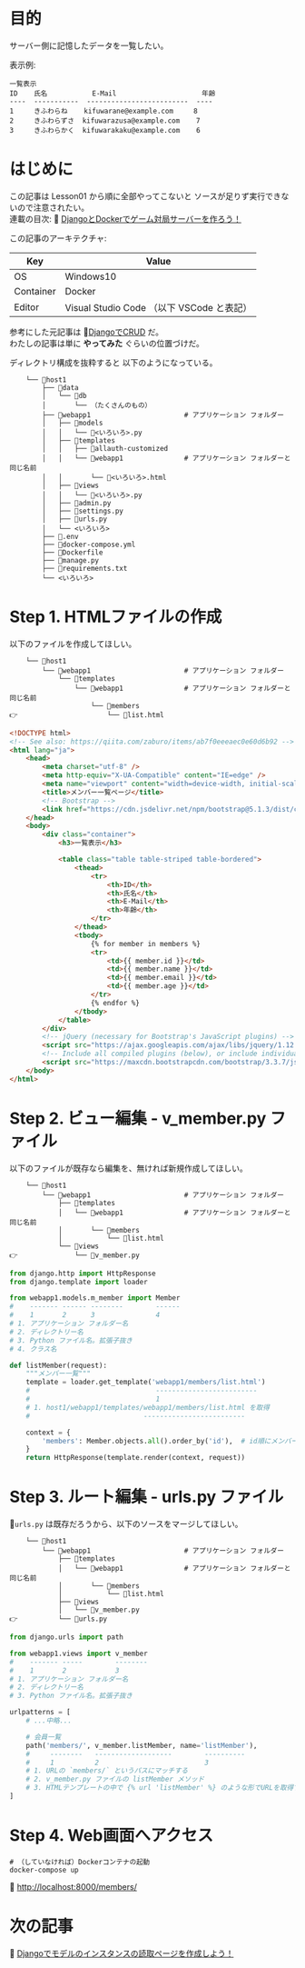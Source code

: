 # 目的

サーバー側に記憶したデータを一覧したい。  

表示例:  

```plaintext
一覧表示
ID    氏名	       E-Mail                     年齢
----  -----------  -------------------------  ----
1     きふわらね    kifuwarane@example.com	  8
2     きふわらずさ  kifuwarazusa@example.com	  7
3     きふわらかく  kifuwarakaku@example.com	  6
```

# はじめに

この記事は Lesson01 から順に全部やってこないと ソースが足りず実行できないので注意されたい。  
連載の目次: 📖 [DjangoとDockerでゲーム対局サーバーを作ろう！](https://qiita.com/muzudho1/items/eb0df0ea604e1fd9cdae)  

この記事のアーキテクチャ:  

| Key       | Value                                     |
| --------- | ----------------------------------------- |
| OS        | Windows10                                 |
| Container | Docker                                    |
| Editor    | Visual Studio Code （以下 VSCode と表記） |

参考にした元記事は 📖[DjangoでCRUD](https://qiita.com/zaburo/items/ab7f0eeeaec0e60d6b92) だ。  
わたしの記事は単に **やってみた** ぐらいの位置づけだ。  

ディレクトリ構成を抜粋すると 以下のようになっている。  

```plaintext
    └── 📂host1
        ├── 📂data
        │   └── 📂db
        │       └── （たくさんのもの）
        ├── 📂webapp1                       # アプリケーション フォルダー
        │   ├── 📂models
        │   │   └── 📄<いろいろ>.py
        │   ├── 📂templates
        │   │   ├── 📂allauth-customized
        │   │   └── 📂webapp1               # アプリケーション フォルダーと同じ名前
        │   │       └── 📄<いろいろ>.html
        │   ├── 📂views
        │   │   └── 📄<いろいろ>.py
        │   ├── 📄admin.py
        │   ├── 📄settings.py
        │   ├── 📄urls.py
        │   └── <いろいろ>
        ├── 📄.env
        ├── 🐳docker-compose.yml
        ├── 🐳Dockerfile
        ├── 📄manage.py
        ├── 📄requirements.txt
        └── <いろいろ>
```

# Step 1. HTMLファイルの作成

以下のファイルを作成してほしい。  

```plaintext
    └── 📂host1
        └── 📂webapp1                       # アプリケーション フォルダー
            └── 📂templates
                └── 📂webapp1               # アプリケーション フォルダーと同じ名前
                    └── 📂members
👉                      └── 📄list.html
```

```html
<!DOCTYPE html>
<!-- See also: https://qiita.com/zaburo/items/ab7f0eeeaec0e60d6b92 -->
<html lang="ja">
    <head>
        <meta charset="utf-8" />
        <meta http-equiv="X-UA-Compatible" content="IE=edge" />
        <meta name="viewport" content="width=device-width, initial-scale=1" />
        <title>メンバー一覧ページ</title>
        <!-- Bootstrap -->
        <link href="https://cdn.jsdelivr.net/npm/bootstrap@5.1.3/dist/css/bootstrap.min.css" rel="stylesheet" integrity="sha384-1BmE4kWBq78iYhFldvKuhfTAU6auU8tT94WrHftjDbrCEXSU1oBoqyl2QvZ6jIW3" crossorigin="anonymous" />
    </head>
    <body>
        <div class="container">
            <h3>一覧表示</h3>

            <table class="table table-striped table-bordered">
                <thead>
                    <tr>
                        <th>ID</th>
                        <th>氏名</th>
                        <th>E-Mail</th>
                        <th>年齢</th>
                    </tr>
                </thead>
                <tbody>
                    {% for member in members %}
                    <tr>
                        <td>{{ member.id }}</td>
                        <td>{{ member.name }}</td>
                        <td>{{ member.email }}</td>
                        <td>{{ member.age }}</td>
                    </tr>
                    {% endfor %}
                </tbody>
            </table>
        </div>
        <!-- jQuery (necessary for Bootstrap's JavaScript plugins) -->
        <script src="https://ajax.googleapis.com/ajax/libs/jquery/1.12.4/jquery.min.js"></script>
        <!-- Include all compiled plugins (below), or include individual files as needed -->
        <script src="https://maxcdn.bootstrapcdn.com/bootstrap/3.3.7/js/bootstrap.min.js"></script>
    </body>
</html>
```

# Step 2. ビュー編集 - v_member.py ファイル

以下のファイルが既存なら編集を、無ければ新規作成してほしい。  

```plaintext
    └── 📂host1
        └── 📂webapp1                       # アプリケーション フォルダー
            ├── 📂templates
            │   └── 📂webapp1               # アプリケーション フォルダーと同じ名前
            │       └── 📂members
            │           └── 📄list.html
            └── 📂views
👉              └── 📄v_member.py
```

```py
from django.http import HttpResponse
from django.template import loader

from webapp1.models.m_member import Member
#    ------- ------ --------        ------
#    1       2      3               4
# 1. アプリケーション フォルダー名
# 2. ディレクトリー名
# 3. Python ファイル名。拡張子抜き
# 4. クラス名

def listMember(request):
    """メンバー一覧"""
    template = loader.get_template('webapp1/members/list.html')
    #                               -------------------------
    #                               1
    # 1. host1/webapp1/templates/webapp1/members/list.html を取得
    #                            -------------------------

    context = {
        'members': Member.objects.all().order_by('id'),  # id順にメンバーを全部取得
    }
    return HttpResponse(template.render(context, request))
```

# Step 3. ルート編集 - urls.py ファイル

📄`urls.py` は既存だろうから、以下のソースをマージしてほしい。  

```plaintext
    └── 📂host1
        └── 📂webapp1                       # アプリケーション フォルダー
            ├── 📂templates
            │   └── 📂webapp1               # アプリケーション フォルダーと同じ名前
            │       └── 📂members
            │           └── 📄list.html
            ├── 📂views
            │   └── 📄v_member.py
👉          └── 📄urls.py
```

```py
from django.urls import path

from webapp1.views import v_member
#    ------- -----        --------
#    1       2            3
# 1. アプリケーション フォルダー名
# 2. ディレクトリー名
# 3. Python ファイル名。拡張子抜き

urlpatterns = [
    # ...中略...

    # 会員一覧
    path('members/', v_member.listMember, name='listMember'),
    #     --------   -------------------        ----------
    #     1          2                          3
    # 1. URLの `members/` というパスにマッチする
    # 2. v_member.py ファイルの listMember メソッド
    # 3. HTMLテンプレートの中で {% url 'listMember' %} のような形でURLを取得するのに使える
]
```

# Step 4. Web画面へアクセス

```shell
# （していなければ）Dockerコンテナの起動
docker-compose up
```

📖 [http://localhost:8000/members/](http://localhost:8000/members/)  

# 次の記事

📖 [Djangoでモデルのインスタンスの読取ページを作成しよう！](https://qiita.com/muzudho1/items/ae362f53a670e265a7e4)  

